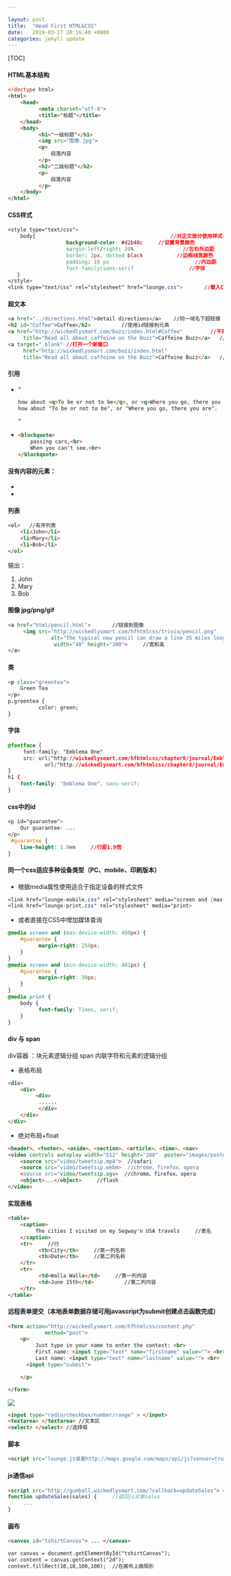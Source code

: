```yaml
---

layout: post
title:  "Head First HTML&CSS"
date:   2019-03-17 20:16:40 +0800
categories: jekyll update
---
```

[TOC]

#### HTML基本结构

```html
<!doctype html>
<html>
    <head>
          <meta charset="utf-8">
          <title>"标题"</title>
    </head>
    <body>
          <h1>"一级标题"</h1>
          <img src="图像.jpg">
          <p>
              段落内容
          </p>
          <h2>"二级标题"</h2>
          <p>
              段落内容
          </p>
    </body>
</html>
```

#### CSS样式

```css
<style type="text/css">
    body{                                            //对正文部分使用样式
                   background-color: #d2b48c     //设置背景颜色
                   margin-left/right: 20%                //左右外边距
                   border: 2px, dotted black           //边框线宽颜色 
                   padding: 10 px                            //内边距
                   font-family:sans-serif                  //字体
   }
</style>
<link type="text/css" rel="stylesheet" href="lounge.css">       //载入CSS
```

#### 超文本

```html
<a href="../directions.html">detail directions</a>    //同一域名下超链接
<h2 id="Coffee">Coffee</h2>          //使用id链接到元素
<a href="http://wickedlysmart.com/buzz/index.html#Coffee"         //不同域名链接
     title="Read all about caffeine on the Buzz">Caffeine Buzz</a>   //所链接页面的文本描述
<a target="_blank" //打开一个新窗口
     href="http://wickedlysmart.com/buzz/index.html"                 
     title="Read all about caffeine on the Buzz">Caffeine Buzz</a>   //所链接页面的文本描述
```

#### 引用

* <q>

  ```html
  how about <q>To be or not to be</q>, or <q>Where you go, there you are</q>.
  how about "To be or not to be", or "Where you go, there you are".
  ```

  

* <blockquate>

  ```html
  <blockquote>
      passing cars,<br>
      When you can't see.<br>
  </blockquote>
  ```

#### 没有内容的元素：

* <img>
* <br>

#### 列表

```html
<ol>   //有序列表  
    <li>John</li>  
    <li>Mary</li>  
    <li>Bob</li>
</ol>
```

输出：

<ol>  
    <li>John</li>  
    <li>Mary</li>  
    <li>Bob</li>
</ol>

#### 图像 jpg/png/gif

```html
<a href="html/pencil.html">       //链接到图像
     <img src="http://wickedlysmart.com/hfhtmlcss/trivia/pencil.png"
              alt="The typical new pencil can draw a line 35 miles long." //图像未显示，文本代替图像
               width="48" height="100">     //宽和高
</a>
```

#### 类

```html
<p class="greentea">
    Green Tea
</p>
p.greentea {
          color: green;
}
```



####  字体

```css
@fontface {
     font-family: "Emblema One"
     src: url("http://wickedlysmart.com/hfhtmlcss/chapter8/journal/EmblemaOne-Regular.woff"),
            url("http://wickedlysmart.com/hfhtmlcss/chapter8/journal/EmblemaOne-Regular.tff");
}
h1 {
    font-family: "Emblema One", sans-serif;
}
```





#### css中的id

```css
<p id="guarantee">
    Our guarantee: ...
</p>
 #guarantee {
    line-height: 1.9em     //行距1.9倍
}
```



####  同一个css适应多种设备类型（PC、mobile、印刷版本）

* 根据media属性使用适合于指定设备的样式文件

```css
<link href="lounge-mobile.css" rel="stylesheet" media="screen and (max-device-width: 480px)">
<link href="lounge-print.css" rel="stylesheet" media="print>
```

* 或者直接在CSS中增加媒体查询

```css
@media screen and (max-device-width: 480px) {
    #guarantee {
          margin-right: 250px;
    }
}
@media screen and (min-device-width: 481px) {
    #guarantee {
          margin-right: 30px;
    }
}
@media print {
    body {
          font-family: Times, serif;
    }
}
```





#### div 与 span

div容器 ：块元素逻辑分组
span 内联字符和元素的逻辑分组

* 表格布局

```html
<div>
    <div>
         <div>
          ......
          </div>
    </div>
</div>
```



* 绝对布局+float

```html
<header>、<footer>、<aside>、<section>、<article>、<time>、<nav>
<video controls autoplay width="512" height="288"  poster="images/poster.png" id="video">
    <source src="video/tweetsip.mp4">  //safari
    <source src="video/tweetsip.webm>  //chrome、firefox、opera
    <source src="video/tweetsip.ogv>  //chrome、firefox、opera
    <object>...</object>     //flash
</video>
```





#### 实现表格

```html
<table>
    <caption>
         The cities I visited on my Segway'n USA travels     //表名
    </caption>
    <tr>     //行
          <th>City</th>     //第一列名称
          <th>Date</th>     //第二列名称
    </tr>
    <tr>
          <td>Walla Walla</td>     //第一列内容
          <td>June 15th</td>          //第二列内容
    </tr>
</table>
```



#### 远程表单提交（本地表单数据存储可用javascript为submit创建点击函数完成）

```html
<form action="http://wickedlysmart.com/hfhtmlcss/content.php"
            method="post">
    <p>
         Just type in your name to enter the contest: <br>
         First name: <input type="text" name="firstname" value=""> <br>
         Last name: <input type="text" name="lastname" value=""> <br>
      <input type="submit">

    </p>

</form>

```

![](https://raw.githubusercontent.com/chenglinfeng/chenglinfeng.github.io/master/my_pics/2019-03-17-Head%20First%20HTML%26CSS-pic1.png)



```html
<input type="radio/checkbox/number/range" > </input>
<textarea> </textarea> //文本区
<select> </select> //选择框
```





#### 脚本

```html
<script src="lounge.js或者http://maps.google.com/maps/api/js?sensor=true"> </script>
```



#### js通信api

```html
<script src="http://gumball.wickedlysmart.com/?callback=updateSales"> </scripts> //web服务把返回数据包装在updateSales函数调用中
function updateSales(sales) {     //返回js对象sales
     ...
}
```



#### 画布

```html
<canvas id="tshirtCanvas"> ... </canvas>

var canvas = document.getElementById("tshirtCanvas");
var content = canvas.getContext("2d");
context.fillRect(10,10,100,100);  //在画布上画矩形
```

